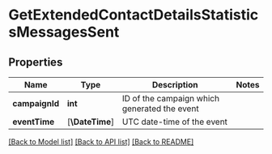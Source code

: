 # GetExtendedContactDetailsStatisticsMessagesSent

## Properties
Name | Type | Description | Notes
------------ | ------------- | ------------- | -------------
**campaignId** | **int** | ID of the campaign which generated the event | 
**eventTime** | [**\DateTime**] | UTC date-time of the event | 

[[Back to Model list]](../../README.md#documentation-for-models) [[Back to API list]](../../README.md#documentation-for-api-endpoints) [[Back to README]](../../README.md)


